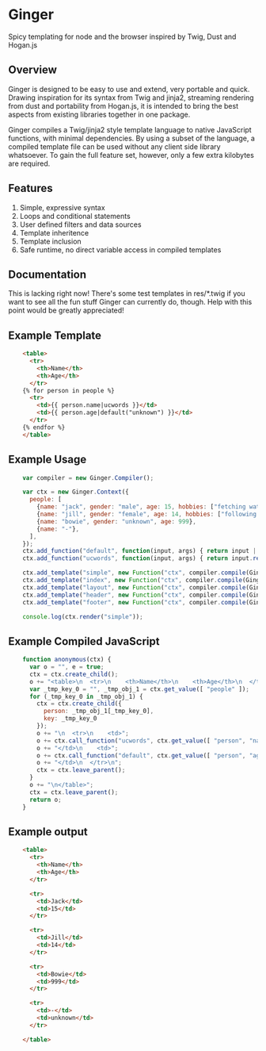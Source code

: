 Ginger
======

Spicy templating for node and the browser inspired by Twig, Dust and Hogan.js

Overview
--------

Ginger is designed to be easy to use and extend, very portable and quick.
Drawing inspiration for its syntax from Twig and jinja2, streaming rendering
from dust and portability from Hogan.js, it is intended to bring the best
aspects from existing libraries together in one package.

Ginger compiles a Twig/jinja2 style template language to native JavaScript
functions, with minimal dependencies. By using a subset of the language, a
compiled template file can be used without any client side library whatsoever.
To gain the full feature set, however, only a few extra kilobytes are required.

Features
--------

1. Simple, expressive syntax
2. Loops and conditional statements
3. User defined filters and data sources
4. Template inheritence
5. Template inclusion
6. Safe runtime, no direct variable access in compiled templates

Documentation
-------------

This is lacking right now! There's some test templates in res/*.twig if you want
to see all the fun stuff Ginger can currently do, though. Help with this point
would be greatly appreciated!

Example Template
----------------

```html
    <table>
      <tr>
        <th>Name</th>
        <th>Age</th>
      </tr>
    {% for person in people %}
      <tr>
        <td>{{ person.name|ucwords }}</td>
        <td>{{ person.age|default("unknown") }}</td>
      </tr>
    {% endfor %}
    </table>
```

Example Usage
-------------

```javascript
    var compiler = new Ginger.Compiler();

    var ctx = new Ginger.Context({
      people: [
        {name: "jack", gender: "male", age: 15, hobbies: ["fetching water", "going up hills", "falling down"]},
        {name: "jill", gender: "female", age: 14, hobbies: ["following jack"]},
        {name: "bowie", gender: "unknown", age: 999},
        {name: "-"},
      ],
    });
    ctx.add_function("default", function(input, args) { return input || args[0]; });
    ctx.add_function("ucwords", function(input, args) { return input.replace(/(^|\s)([a-z])/g, function(m, p1, p2) { return p1 + p2.toUpperCase(); }); });

    ctx.add_template("simple", new Function("ctx", compiler.compile(Ginger.Parser.parse(fs.readFileSync("res/simple.twig").toString()))));
    ctx.add_template("index", new Function("ctx", compiler.compile(Ginger.Parser.parse(fs.readFileSync("res/index.twig").toString()))));
    ctx.add_template("layout", new Function("ctx", compiler.compile(Ginger.Parser.parse(fs.readFileSync("res/layout.twig").toString()))));
    ctx.add_template("header", new Function("ctx", compiler.compile(Ginger.Parser.parse(fs.readFileSync("res/included.twig").toString()))));
    ctx.add_template("footer", new Function("ctx", compiler.compile(Ginger.Parser.parse(fs.readFileSync("res/included.twig").toString()))));

    console.log(ctx.render("simple"));
```

Example Compiled JavaScript
---------------------------

```javascript
    function anonymous(ctx) {
      var o = "", e = true;
      ctx = ctx.create_child();
      o += "<table>\n  <tr>\n    <th>Name</th>\n    <th>Age</th>\n  </tr>\n";
      var _tmp_key_0 = "", _tmp_obj_1 = ctx.get_value([ "people" ]);
      for (_tmp_key_0 in _tmp_obj_1) {
        ctx = ctx.create_child({
          person: _tmp_obj_1[_tmp_key_0],
          key: _tmp_key_0
        });
        o += "\n  <tr>\n    <td>";
        o += ctx.call_function("ucwords", ctx.get_value([ "person", "name" ]), []);
        o += "</td>\n    <td>";
        o += ctx.call_function("default", ctx.get_value([ "person", "age" ]), [ "unknown" ]);
        o += "</td>\n  </tr>\n";
        ctx = ctx.leave_parent();
      }
      o += "\n</table>";
      ctx = ctx.leave_parent();
      return o;
    }
```

Example output
--------------

```html
    <table>
      <tr>
        <th>Name</th>
        <th>Age</th>
      </tr>

      <tr>
        <td>Jack</td>
        <td>15</td>
      </tr>

      <tr>
        <td>Jill</td>
        <td>14</td>
      </tr>

      <tr>
        <td>Bowie</td>
        <td>999</td>
      </tr>

      <tr>
        <td>-</td>
        <td>unknown</td>
      </tr>

    </table>
```
